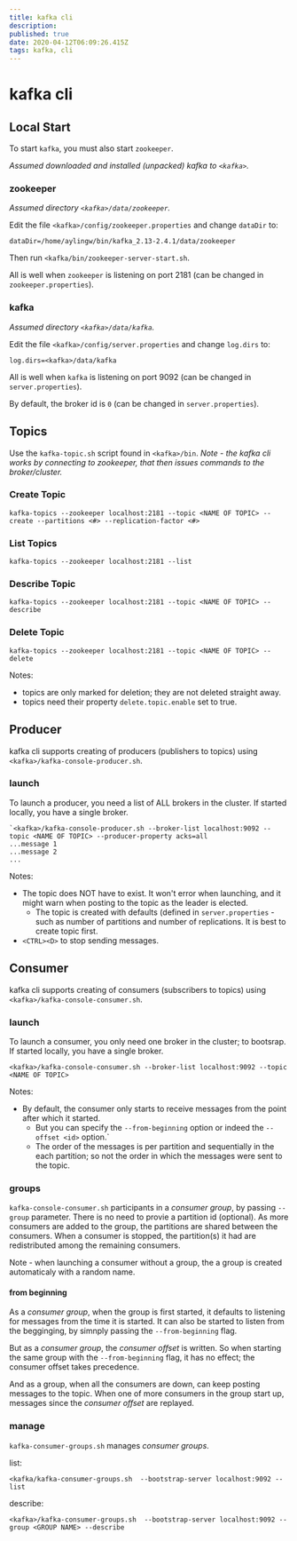 ```yaml
---
title: kafka cli
description: 
published: true
date: 2020-04-12T06:09:26.415Z
tags: kafka, cli
---
```


# kafka cli



## Local Start
To start `kafka`, you must also start `zookeeper`.

_Assumed downloaded and installed (unpacked) kafka to `<kafka>`._

### zookeeper
_Assumed directory `<kafka>/data/zookeeper`._

Edit the file `<kafka>/config/zookeeper.properties` and change `dataDir` to:
```
dataDir=/home/aylingw/bin/kafka_2.13-2.4.1/data/zookeeper
```

Then run `<kafka/bin/zookeeper-server-start.sh`.

All is well when `zookeeper` is listening on port 2181 (can be changed in `zookeeper.properties`).

### kafka
_Assumed directory `<kafka>/data/kafka`._


Edit the file `<kafka>/config/server.properties` and change `log.dirs` to:
```
log.dirs=<kafka>/data/kafka
```

All is well when `kafka` is listening on port 9092 (can be changed in `server.properties`).

By default, the broker id is `0` (can be changed in `server.properties`).


## Topics
Use the `kafka-topic.sh` script found in `<kafka>/bin`. _Note - the kafka cli works by connecting to zookeeper, that then issues commands to the broker/cluster._

### Create Topic
```
kafka-topics --zookeeper localhost:2181 --topic <NAME OF TOPIC> --create --partitions <#> --replication-factor <#>
```

### List Topics
```
kafka-topics --zookeeper localhost:2181 --list
```

### Describe Topic
```
kafka-topics --zookeeper localhost:2181 --topic <NAME OF TOPIC> --describe
```


### Delete Topic
```
kafka-topics --zookeeper localhost:2181 --topic <NAME OF TOPIC> --delete
```

Notes:
* topics are only marked for deletion; they are not deleted straight away.
* topics need their property `delete.topic.enable` set to true.


## Producer
kafka cli supports creating of producers (publishers to topics) using `<kafka>/kafka-console-producer.sh`.

### launch
To launch a producer, you need a list of ALL brokers in the cluster. If started locally, you have a single broker.

```
`<kafka>/kafka-console-producer.sh --broker-list localhost:9092 --topic <NAME OF TOPIC> --producer-property acks=all
...message 1
...message 2
...
```

Notes:
* The topic does NOT have to exist. It won't error when launching, and it might warn when posting to the topic as the leader is elected.
  * The topic is created with defaults (defined in `server.properties` - such as number of partitions and number of replications. It is best to create topic first.
* `<CTRL><D>` to stop sending messages.


## Consumer
kafka cli supports creating of consumers (subscribers to topics) using `<kafka>/kafka-console-consumer.sh`.

### launch
To launch a consumer, you only need one broker in the cluster; to bootsrap. If started locally, you have a single broker.
```
<kafka>/kafka-console-consumer.sh --broker-list localhost:9092 --topic <NAME OF TOPIC>
```

Notes:
* By default, the consumer only starts to receive messages from the point after which it started.
  * But you can specify the `--from-beginning` option or indeed the `--offset <id>` option.`
  * The order of the messages is per partition and sequentially in the each partition; so not the order in which the messages were sent to the topic.
  
  
### groups
`kafka-console-consumer.sh` participants in a _consumer group_, by passing `--group` parameter. There is no need to provie a partition id (optional). As more consumers are added to the group, the partitions are shared between the consumers. When a consumer is stopped, the partition(s) it had are redistributed among the remaining consumers.

Note - when launching a consumer without a group, the a group is created automaticaly with a random name.

#### from beginning
As a _consumer group_, when the group is first started, it defaults to listening for messages from the time it is started. It can also be started to listen from the begginging, by simnply passing the `--from-beginning` flag.

But as a _consumer group_, the _consumer offset_ is written. So when starting the same group with the `--from-beginning` flag, it has no effect; the consumer offset takes precedence.

And as a group, when all the consumers are down, can keep posting messages to the topic. When one of more consumers in the group start up, messages since the _consumer offset_ are replayed.

### manage
`kafka-consumer-groups.sh` manages _consumer groups_.

list:
```
<kafka/kafka-consumer-groups.sh  --bootstrap-server localhost:9092 --list
```

describe:
```
<kafka>/kafka-consumer-groups.sh  --bootstrap-server localhost:9092 --group <GROUP NAME> --describe
```
